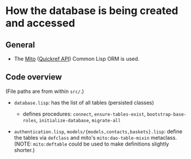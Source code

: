 # How the database is being created and accessed

## General

* The [Mito](https://github.com/fukamachi/mito) ([Quickref API](https://quickref.common-lisp.net/mito.html)) Common Lisp ORM is used.

## Code overview

(File paths are from within `src/`.)

* `database.lisp`: has the list of all tables (persisted classes)

    * defines procedures: `connect`, `ensure-tables-exist`, `bootstrap-base-roles`, `initialize-database`, `migrate-all`

* `authentication.lisp`, `models/{models,contacts,baskets}.lisp`: define the tables via `defclass` and mito's `mito:dao-table-mixin` metaclass. (NOTE: `mito:deftable` could be used to make definitions slightly shorter.)
